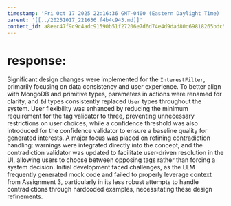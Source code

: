 ```yaml
---
timestamp: 'Fri Oct 17 2025 22:16:36 GMT-0400 (Eastern Daylight Time)'
parent: '[[../20251017_221636.f4b4c943.md]]'
content_id: a8eec47f9c9c4adc91590b51f27206e7d6d74e4d9dad80d69818265bdc598452
---
```


# response:

Significant design changes were implemented for the `InterestFilter`, primarily focusing on data consistency and user experience. To better align with MongoDB and primitive types, parameters in actions were renamed for clarity, and `Id` types consistently replaced `User` types throughout the system. User flexibility was enhanced by reducing the minimum requirement for the tag validator to three, preventing unnecessary restrictions on user choices, while a confidence threshold was also introduced for the confidence validator to ensure a baseline quality for generated interests. A major focus was placed on refining contradiction handling: warnings were integrated directly into the concept, and the contradiction validator was updated to facilitate user-driven resolution in the UI, allowing users to choose between opposing tags rather than forcing a system decision. Initial development faced challenges, as the LLM frequently generated mock code and failed to properly leverage context from Assignment 3, particularly in its less robust attempts to handle contradictions through hardcoded examples, necessitating these design refinements.
